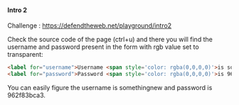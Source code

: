#### Intro 2

Challenge : https://defendtheweb.net/playground/intro2

Check the source code of the page (ctrl+u) and there you will find the username and password present in the form with rgb value set to transparent:

```html
<label for="username">Username <span style='color: rgba(0,0,0,0)'>is somethingnew</span></label>                            
<label for="password">Password <span style='color: rgba(0,0,0,0)'>is 962f83bca3</span></label>                            
```
You can easily figure the username is somethingnew and password is 962f83bca3.